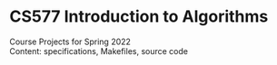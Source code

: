 # CS577 Introduction to Algorithms
Course Projects for Spring 2022 </br>
Content: specifications, Makefiles, source code
